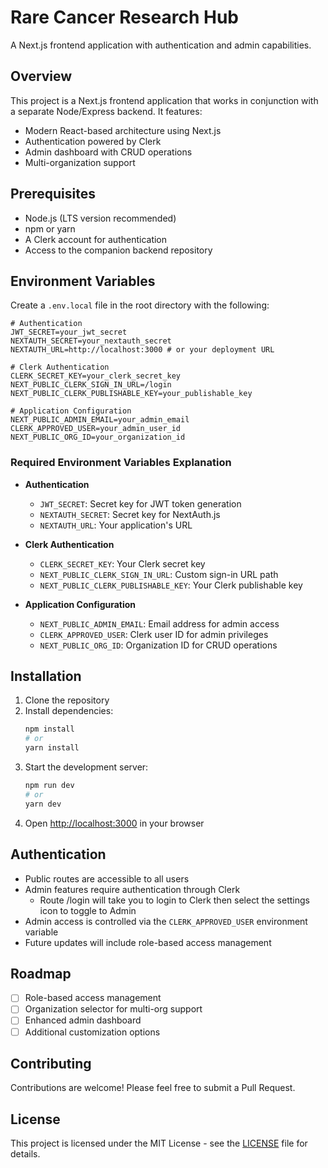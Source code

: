 # Rare Cancer Research Hub

A Next.js frontend application with authentication and admin capabilities.

## Overview

This project is a Next.js frontend application that works in conjunction with a separate Node/Express backend. It features:

- Modern React-based architecture using Next.js
- Authentication powered by Clerk
- Admin dashboard with CRUD operations
- Multi-organization support

## Prerequisites

- Node.js (LTS version recommended)
- npm or yarn
- A Clerk account for authentication
- Access to the companion backend repository

## Environment Variables

Create a `.env.local` file in the root directory with the following:

```env
# Authentication
JWT_SECRET=your_jwt_secret
NEXTAUTH_SECRET=your_nextauth_secret
NEXTAUTH_URL=http://localhost:3000 # or your deployment URL

# Clerk Authentication
CLERK_SECRET_KEY=your_clerk_secret_key
NEXT_PUBLIC_CLERK_SIGN_IN_URL=/login
NEXT_PUBLIC_CLERK_PUBLISHABLE_KEY=your_publishable_key

# Application Configuration
NEXT_PUBLIC_ADMIN_EMAIL=your_admin_email
CLERK_APPROVED_USER=your_admin_user_id
NEXT_PUBLIC_ORG_ID=your_organization_id
```

### Required Environment Variables Explanation

- **Authentication**
  - `JWT_SECRET`: Secret key for JWT token generation
  - `NEXTAUTH_SECRET`: Secret key for NextAuth.js
  - `NEXTAUTH_URL`: Your application's URL

- **Clerk Authentication**
  - `CLERK_SECRET_KEY`: Your Clerk secret key
  - `NEXT_PUBLIC_CLERK_SIGN_IN_URL`: Custom sign-in URL path
  - `NEXT_PUBLIC_CLERK_PUBLISHABLE_KEY`: Your Clerk publishable key

- **Application Configuration**
  - `NEXT_PUBLIC_ADMIN_EMAIL`: Email address for admin access
  - `CLERK_APPROVED_USER`: Clerk user ID for admin privileges
  - `NEXT_PUBLIC_ORG_ID`: Organization ID for CRUD operations

## Installation

1. Clone the repository
2. Install dependencies:
   ```bash
   npm install
   # or
   yarn install
   ```
3. Start the development server:
   ```bash
   npm run dev
   # or
   yarn dev
   ```
4. Open [http://localhost:3000](http://localhost:3000) in your browser

## Authentication

- Public routes are accessible to all users
- Admin features require authentication through Clerk
  - Route /login will take you to login to Clerk then select the settings icon to toggle to Admin
- Admin access is controlled via the `CLERK_APPROVED_USER` environment variable
- Future updates will include role-based access management

## Roadmap

- [ ] Role-based access management
- [ ] Organization selector for multi-org support
- [ ] Enhanced admin dashboard
- [ ] Additional customization options

## Contributing

Contributions are welcome! Please feel free to submit a Pull Request.

## License
This project is licensed under the MIT License - see the [LICENSE](LICENSE) file for details.

